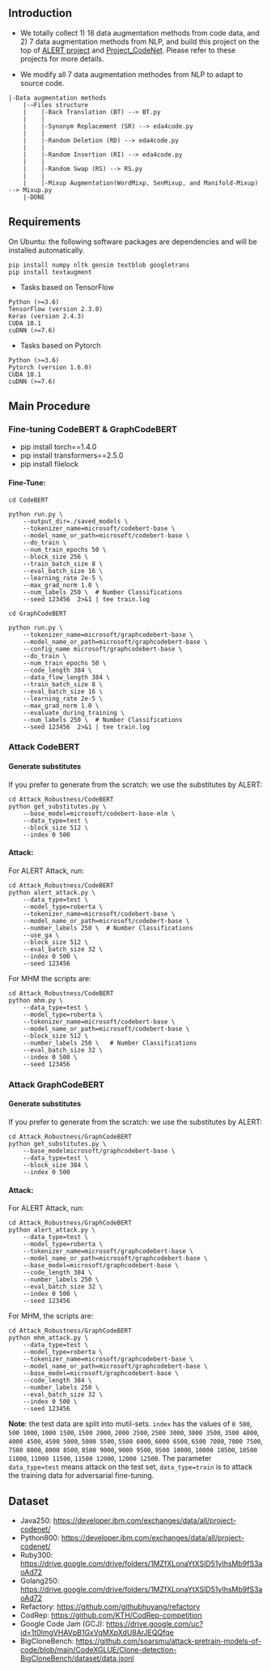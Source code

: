 ## Introduction
- We totally collect 1) 18 data augmentation methods from code data, and 2) 7 data augmentation methods from NLP, and build this project on the top of [ALERT project](https://github.com/soarsmu/attack-pretrain-models-of-code) and [Project_CodeNet](https://github.com/IBM/Project_CodeNet). Please refer to these projects for more details.

- We modify all 7 data augmentation methodes from NLP to adapt to source code. 
```
|-Data augmentation methods 
    |-—Files structure
    |    |-Back Translation (BT) --> BT.py
    |    |  
    |    |-Synonym Replacement (SR) --> eda4code.py
    |    | 
    |    |-Random Deletion (RD) --> eda4code.py
    |    | 
    |    |-Random Insertion (RI) --> eda4code.py
    |    | 
    |    |-Random Swap (RS) --> RS.py
    |    | 
    |    |-Mixup Augmentation(WordMixp, SenMixup, and Manifold-Mixup) --> Mixup.py
    |-DONE
```

## Requirements
On Ubuntu:
the following software packages are dependencies and will be installed automatically.
```shell
pip install numpy nltk gensim textblob googletrans 
pip install textaugment
```

- Tasks based on TensorFlow

```shell
Python (>=3.6)
TensorFlow (version 2.3.0) 
Keras (version 2.4.3)
CUDA 10.1
cuDNN (>=7.6)
```

- Tasks based on Pytorch
```shell
Python (>=3.6)
Pytorch (version 1.6.0) 
CUDA 10.1
cuDNN (>=7.6)
```
## Main Procedure
### Fine-tuning CodeBERT & GraphCodeBERT 

- pip install torch==1.4.0
- pip install transformers==2.5.0
- pip install filelock

#### Fine-Tune: 
```shell
cd CodeBERT

python run.py \
    --output_dir=./saved_models \
    --tokenizer_name=microsoft/codebert-base \
    --model_name_or_path=microsoft/codebert-base \
    --do_train \
    --num_train_epochs 50 \
    --block_size 256 \
    --train_batch_size 8 \
    --eval_batch_size 16 \
    --learning_rate 2e-5 \
    --max_grad_norm 1.0 \
    --num_labels 250 \  # Number Classifications
    --seed 123456  2>&1 | tee train.log
```

```shell
cd GraphCodeBERT

python run.py \
    --tokenizer_name=microsoft/graphcodebert-base \
    --model_name_or_path=microsoft/graphcodebert-base \
    --config_name microsoft/graphcodebert-base \
    --do_train \
    --num_train_epochs 50 \
    --code_length 384 \
    --data_flow_length 384 \
    --train_batch_size 8 \
    --eval_batch_size 16 \
    --learning_rate 2e-5 \
    --max_grad_norm 1.0 \
    --evaluate_during_training \
    --num_labels 250 \  # Number Classifications
    --seed 123456  2>&1 | tee train.log
```


### Attack CodeBERT
#### Generate substitutes
If you prefer to generate from the scratch:
we use the substitutes by ALERT:
```shell
cd Attack_Robustness/CodeBERT
python get_substitutes.py \
    --base_model=microsoft/codebert-base-mlm \
    --data_type=test \
    --block_size 512 \
    --index 0 500
```
#### Attack:
For ALERT Attack, run:
```shell
cd Attack_Robustness/CodeBERT
python alert_attack.py \
    --data_type=test \
    --model_type=roberta \
    --tokenizer_name=microsoft/codebert-base \
    --model_name_or_path=microsoft/codebert-base \
    --number_labels 250 \  # Number Classifications
    --use_ga \
    --block_size 512 \
    --eval_batch_size 32 \
    --index 0 500 \
    --seed 123456
```

For MHM the scripts are:
```shell
cd Attack_Robustness/CodeBERT
python mhm.py \
    --data_type=test \
    --model_type=roberta \
    --tokenizer_name=microsoft/codebert-base \
    --model_name_or_path=microsoft/codebert-base \
    --block_size 512 \
    --number_labels 250 \   # Number Classifications
    --eval_batch_size 32 \
    --index 0 500 \
    --seed 123456
```

### Attack GraphCodeBERT
#### Generate substitutes
If you prefer to generate from the scratch:
we use the substitutes by ALERT:
```shell
cd Attack_Robustness/GraphCodeBERT
python get_substitutes.py \
    --base_modelmicrosoft/graphcodebert-base \
    --data_type=test \
    --block_size 384 \
    --index 0 500
```
#### Attack:
For ALERT Attack, run:
```shell
cd Attack_Robustness/GraphCodeBERT
python alert_attack.py \
    --data_type=test \
    --model_type=roberta \
    --tokenizer_name=microsoft/graphcodebert-base \
    --model_name_or_path=microsoft/graphcodebert-base \
    --base_model=microsoft/graphcodebert-base \
    --code_length 384 \
    --number_labels 250 \
    --eval_batch_size 32 \
    --index 0 500 \
    --seed 123456
```
For MHM, the scripts are:
```shell
cd Attack_Robustness/GraphCodeBERT
python mhm_attack.py \
    --data_type=test \
    --model_type=roberta \
    --tokenizer_name=microsoft/graphcodebert-base \
    --model_name_or_path=microsoft/graphcodebert-base \
    --base_model=microsoft/graphcodebert-base \
    --code_length 384 \
    --number_labels 250 \
    --eval_batch_size 32 \
    --index 0 500 \
    --seed 123456
```
**Note**: the test data are split into mutil-sets. `index` has the values of `0 500`, `500 1000`, `1000 1500`, `1500 2000`, `2000 2500`, `2500 3000`, `3000 3500`, `3500 4000`, `4000 4500`, `4500 5000`, `5000 5500`, `5500 6000`, `6000 6500`, `6500 7000`, `7000 7500`, `7500 8000`, `8000 8500`, `8500 9000`, `9000 9500`, `9500 10000`, `10000 10500`, `10500 11000`, `11000 11500`, `11500 12000`, `12000 12500`. 
The parameter `data_type=test` means attack on the test set, `data_type=train` is to attack the training data for adversarial fine-tuning.

## Dataset
- Java250: https://developer.ibm.com/exchanges/data/all/project-codenet/
- Python800: https://developer.ibm.com/exchanges/data/all/project-codenet/
- Ruby300: https://drive.google.com/drive/folders/1MZfXLonaYtXSlD51yIhsMb9fS3aoAd72
- Golang250: https://drive.google.com/drive/folders/1MZfXLonaYtXSlD51yIhsMb9fS3aoAd72
- Refactory: https://github.com/githubhuyang/refactory
- CodRep: https://github.com/KTH/CodRep-competition
- Google Code Jam (GCJ): https://drive.google.com/uc?id=1t0lmgVHAVpB1GxVqMXpXdU8ArJEQQfqe
- BigCloneBench: https://github.com/soarsmu/attack-pretrain-models-of-code/blob/main/CodeXGLUE/Clone-detection-BigCloneBench/dataset/data.jsonl

